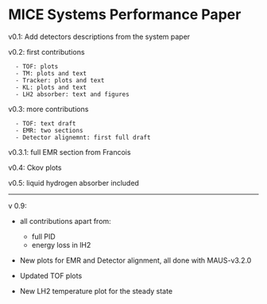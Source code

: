 
MICE Systems Performance Paper
==============================

v0.1: Add detectors descriptions from the system paper

v0.2: first contributions

      - TOF: plots
      - TM: plots and text
      - Tracker: plots and text
      - KL: plots and text
      - LH2 absorber: text and figures
      
v0.3: more contributions

      - TOF: text draft
      - EMR: two sections
      - Detector alignemnt: first full draft
      
v0.3.1: full EMR section from Francois    

v0.4: Ckov plots

v0.5: liquid hydrogen absorber included

--------------------------------------------------

v 0.9:
- all contributions apart from:
  - full PID
  - energy loss in lH2

- New plots for EMR and Detector alignment, all done with MAUS-v3.2.0
- Updated TOF plots
- New LH2 temperature plot for the steady state
